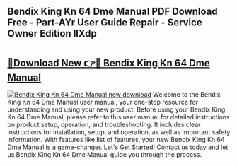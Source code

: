 ## Bendix King Kn 64 Dme Manual PDF Download Free - Part-AYr User Guide Repair - Service Owner Edition llXdp

# <h2><a href="http://bc76273.oget.top/?id=Bendix+King+Kn+64+Dme+Manual">🔗Download New 👉🔴 Bendix King Kn 64 Dme Manual</a></h2>

[![Bendix King Kn 64 Dme Manual new download](https://i.imgur.com/5g1atiW.png)](http://bc76273.oget.top/?id=Bendix+King+Kn+64+Dme+Manual)
Welcome to the Bendix King Kn 64 Dme Manual user manual, your one-stop resource for understanding and using your new product. Before using your Bendix King Kn 64 Dme Manual, please refer to this user manual for detailed instructions on product setup, operation, and troubleshooting. It includes clear instructions for installation, setup, and operation, as well as important safety information. With features like list of features, your new Bendix King Kn 64 Dme Manual is a game-changer. Let's Get Started! Contact us today and let us Bendix King Kn 64 Dme Manual guide you through the process.
